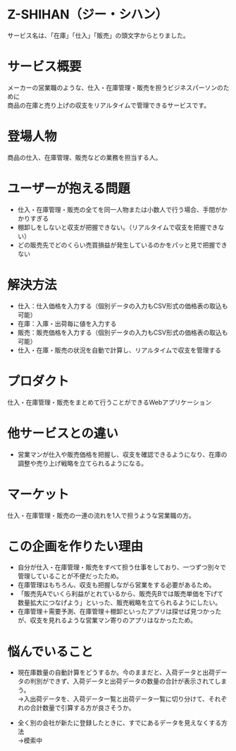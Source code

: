 # Z-SHIHAN（ジー・シハン）
サービス名は、「在庫」「仕入」「販売」の頭文字からとりました。

# サービス概要
メーカーの営業職のような、仕入・在庫管理・販売を担うビジネスパーソンのために  
商品の在庫と売り上げの収支をリアルタイムで管理できるサービスです。

# 登場人物
商品の仕入、在庫管理、販売などの業務を担当する人。

# ユーザーが抱える問題
- 仕入・在庫管理・販売の全てを同一人物または小数人で行う場合、手間がかかりすぎる
- 棚卸しをしないと収支が把握できない。（リアルタイムで収支を把握できない）
- どの販売先でどのくらい売買損益が発生しているのかをパッと見で把握できない

# 解決方法
- 仕入：仕入価格を入力する（個別データの入力もCSV形式の価格表の取込も可能）
- 在庫：入庫・出荷毎に値を入力する
- 販売：販売価格を入力する（個別データの入力もCSV形式の価格表の取込も可能）
- 仕入・在庫・販売の状況を自動で計算し、リアルタイムで収支を管理する

# プロダクト
仕入・在庫管理・販売をまとめて行うことができるWebアプリケーション

# 他サービスとの違い
- 営業マンが仕入や販売価格を把握し、収支を確認できるようになり、在庫の調整や売り上げ戦略を立てられるようになる。

# マーケット
仕入・在庫管理・販売の一連の流れを1人で担うような営業職の方。

# この企画を作りたい理由
- 自分が仕入・在庫管理・販売をすべて担う仕事をしており、一つずつ別々で管理していることが不便だったため。
- 在庫管理はもちろん、収支も把握しながら営業をする必要があるため。
- 「販売先Aでいくら利益がとれているから、販売先Bでは販売単価を下げて数量拡大につなげよう」といった、販売戦略を立てられるようにしたい。
- 在庫管理＋需要予測、在庫管理＋棚卸といったアプリは探せば見つかったが、収支を見れるような営業マン寄りのアプリはなかったため。

# 悩んでいること
- 現在庫数量の自動計算をどうするか。今のままだと、入荷データと出荷データの判別ができず、入荷データと出荷データの数量の合計が表示されてしまう。  
→入出荷データを、入荷データ一覧と出荷データ一覧に切り分けて、それぞれの合計数量で引算する方が良さそうか。

- 全く別の会社が新たに登録したときに、すでにあるデータを見えなくする方法  
→模索中
